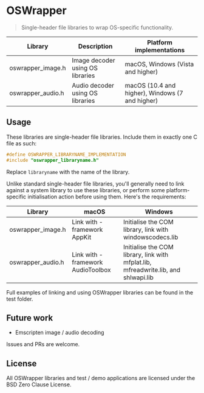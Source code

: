 # OSWrapper

> Single-header file libraries to wrap OS-specific functionality.

| Library           | Description                      | Platform implementations                        |
| ----------------- | -------------------------------- | ----------------------------------------------- |
| oswrapper_image.h | Image decoder using OS libraries | macOS, Windows (Vista and higher)               |
| oswrapper_audio.h | Audio decoder using OS libraries | macOS (10.4 and higher), Windows (7 and higher) |

## Usage

These libraries are single-header file libraries.
Include them in exactly one C file as such:

```C
#define OSWRAPPER_LIBRARYNAME_IMPLEMENTATION
#include "oswrapper_libraryname.h"
```

Replace `libraryname` with the name of the library.

Unlike standard single-header file libraries, you'll generally need to
link against a system library to use these libraries,
or perform some platform-specific initialisation action before using them.
Here's the requirements:

| Library           | macOS                             | Windows                                                                              |
| ----------------- | --------------------------------- | ------------------------------------------------------------------------------------ |
| oswrapper_image.h | Link with -framework AppKit       | Initialise the COM library, link with windowscodecs.lib                              |
| oswrapper_audio.h | Link with -framework AudioToolbox | Initialise the COM library, link with mfplat.lib, mfreadwrite.lib, and shlwapi.lib   |

Full examples of linking and using OSWrapper libraries can be found in the test folder.

## Future work

- Emscripten image / audio decoding

Issues and PRs are welcome.

## License

All OSWrapper libraries and test / demo applications are licensed under the BSD Zero Clause License.
